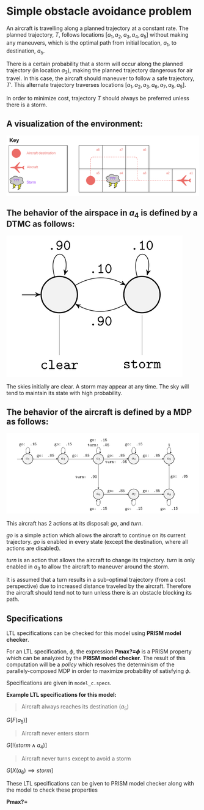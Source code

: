 # Simple obstacle avoidance problem

An aircraft is travelling along a planned trajectory at a constant rate. The planned trajectory, $T$, follows locations $[a_1,a_2,a_3,a_4,a_5]$ without making any maneuvers, which is the optimal path from initial location, $a_1$, to destination, $a_5$.

There is a certain probability that a storm will occur along the planned trajectory (in location $a_3$), making the planned trajectory dangerous for air travel. In this case, the aircraft should maneuver to follow a safe trajectory, $T'$. This alternate trajectory traverses locations $[a_1,a_2,a_3,a_6,a_7,a_8,a_5]$.

In order to minimize cost, trajectory $T$ should always be preferred unless there is a storm.

## A visualization of the environment:
![image](model_c.png "A visualization of the environment")

## The behavior of the airspace in $a_4$ is defined by a DTMC as follows:
![image](storm_dtmc.png "DTMC representing behavior of storm")

The skies initially are clear. A storm may appear at any time. The sky will tend to maintain its state with high probability.

## The behavior of the aircraft is defined by a MDP as follows:
![image](aircraft_mdp.png "MDP representing behavior of aircraft")


This aircraft has 2 actions at its disposal: *go*, and *turn*.

*go* is a simple action which allows the aircraft to continue on its current trajectory. *go* is enabled in every state (except the destination, where all actions are disabled).

*turn* is an action that allows the aircraft to change its trajectory. *turn* is only enabled in $a_3$ to allow the aircraft to maneuver around the storm.

It is assumed that a turn results in a sub-optimal trajectory (from a cost perspective) due to increased distance traveled by the aircraft. Therefore the aircraft should tend not to turn unless there is an obstacle blocking its path.

## Specifications

LTL specifications can be checked for this model using **PRISM model checker**.

For an LTL specification, $\phi$, the expression **Pmax?=$\phi$** is a PRISM property which can be analyzed by the **PRISM model checker**. The result of this computation will be a *policy* which resolves the determinism of the parallely-composed MDP in order to maximize probability of satisfying $\phi$.

Specifications are given in `model_c.specs`.

**Example LTL specifications for this model:**
> Aircraft always reaches its destination ($a_5$)

$G [F(a_5)]$

> Aircraft never enters storm

$G [!(storm \land a_4)]$

> Aircraft never turns except to avoid a storm

$G [X(a_6) \implies storm]$

These LTL specifications can be given to PRISM model checker along with the model to check these properties

**Pmax?=**